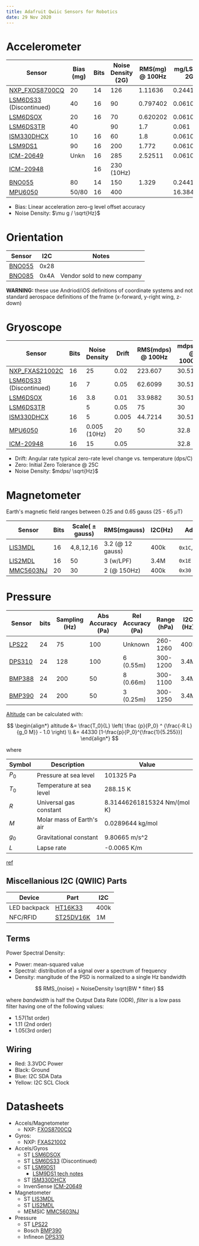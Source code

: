 ```yaml
---
title: Adafruit Qwiic Sensors for Robotics
date: 29 Nov 2020
---
```


# Accelerometer

| Sensor               | Bias (mg)  | Bits | Noise Density (2G) | RMS(mg) @ 100Hz | mg/LSB @ 2G | I2C (kHz) |
|----------------------|------------|------|---------------|-----------------|------------------|-----------|
| [NXP_FXOS8700CQ][i1] | 20         | 14   | 126           | 1.11636         | 0.244141    | |
| [LSM6DS33][i2] (Discontinued) | 40         | 16   | 90            | 0.797402        | 0.0610352   | |
| [LSM6DSOX][i3]       | 20         | 16   | 70            | 0.620202        | 0.0610352   | 400 |
| [LSM6DS3TR][i8]      | 40         |      | 90            | 1.7             | 0.061       | 400 |
| [ISM330DHCX][i4]     | 10         | 16   | 60            | 1.8             | 0.0610352   | 1000 |
| [LSM9DS1][i5]        | 90         | 16   | 200           | 1.772           | 0.0610352   | |
| [ICM-20649][i6]      | Unkn       | 16   | 285           | 2.52511         | 0.0610352   | |
| [ICM-20948][i10]     |            | 16   | 230 (10Hz)    |                 |             | 400 |
| [BNO055][i7]         | 80         | 14   | 150           | 1.329           | 0.244141    | |
| [MPU6050][i9]        | 50/80      | 16   | 400           |                 | 16.384      | 400 |

- Bias: Linear acceleration zero-g level offset accuracy
- Noise Density: $\mu g / \sqrt{Hz}$

# Orientation

| Sensor               | I2C  | Notes |
|----------------------|------|---|
| [BNO055][o1]         | 0x28 |   |
| [BNO085][o2]         | 0x4A | Vendor sold to new company |

[o1]: https://www.adafruit.com/product/4646
[o2]: https://www.adafruit.com/product/4754

**WARNING:** these use Andriod/iOS definitions of coordinate systems 
and not standard aerospace definitions of the frame (x-forward, y-right wing, z-down)

# Gryoscope

| Sensor               | Bits  | Noise Density | Drift | RMS(mdps) @ 100Hz | mdps/LSB @ 1000dps | Zero |
|----------------------|-------|---------------|-------|-------------------|--------------------|------|
| [NXP_FXAS21002C][i1] | 16    | 25            | 0.02  | 223.607           | 30.5176            | 0.52 |
| [LSM6DS33][i2] (Discontinued) | 16    | 7             | 0.05  | 62.6099           | 30.5176            | 1.3  |
| [LSM6DSOX][i3]       | 16    | 3.8           | 0.01  | 33.9882           | 30.5176            | 0.26 |
| [LSM6DS3TR][i8]      |       | 5             | 0.05  | 75                | 30                 | 0.05 |
| [ISM330DHCX][i4]     | 16    | 5             | 0.005 | 44.7214           | 30.5176            | 0.13 |
| [MPU6050][i9]        | 16    | 0.005 (10Hz)  | 20    | 50                | 32.8               |      |
| [ICM-20948][i10]     | 16    | 15            | 0.05  |                   | 32.8               | 5    |

- Drift: Angular rate typical zero-rate level change vs. temperature (dps/C)
- Zero: Initial Zero Tolerance @ 25C
- Noise Density: $mdps/ \sqrt{Hz}$

[i1]: https://www.adafruit.com/product/3463
[i2]: https://www.adafruit.com/product/4485
[i3]: https://www.adafruit.com/product/4517
[i4]: https://www.adafruit.com/product/4502
[i5]: https://www.adafruit.com/product/4634
[i6]: https://www.adafruit.com/product/4464
[i7]: https://www.adafruit.com/product/4646
[i8]: https://www.adafruit.com/product/4503
[i9]: https://www.adafruit.com/product/3886
[i10]: https://www.adafruit.com/product/4554

# Magnetometer

Earth's magnetic field ranges between 0.25 and 0.65 gauss (25 - 65 $\mu$T)

| Sensor | Bits | Scale( $\pm$ gauss) | RMS(mgauss) | I2C(Hz) | Addr |
|--------|------|-------------------|-------------|---------|------|
|[LIS3MDL][mag1]   | 16 | 4,8,12,16 | 3.2 (@ 12 gauss) | 400k |`0x1C`,`0x1E`|
|[LIS2MDL][mag2]   | 16 | 50        | 3 (w/LPF)        | 3.4M |`0x1E`|
|[MMC5603NJ][mag3] | 20 | 30        | 2 (@ 150Hz)      | 400k |`0x30`|


[mag1]: https://www.adafruit.com/product/4479
[mag2]: https://www.adafruit.com/product/4488
[mag3]: https://www.adafruit.com/product/5579

# Pressure

| Sensor       | bits | Sampling (Hz) | Abs Accuracy (Pa) | Rel Accuracy (Pa) | Range (hPa) | I2C (Hz) |
|--------------|------|---------------|-------------------|-------------------|-------------|-----------|
| [LPS22][p1]  | 24   | 75            | 100               | Unknown           | 260-1260    | 400k |
| [DPS310][p2] | 24   | 128           | 100               | 6 (0.55m)         | 300-1200    | 3.4M |
| [BMP388][p4] | 24   | 200           | 50                | 8 (0.66m)         | 300-1100    | 3.4M |
| [BMP390][p3] | 24   | 200           | 50                | 3 (0.25m)         | 300-1250    | 3.4M |

[Altitude][peqn] can be calculated with:

$$
\begin{align*}
altitude &= \frac{T_0}{L} \left( \frac {p}{P_0} ^ {\frac{-R L}{g_0 M}} - 1.0 \right) \\
         &= 44330 [1-\frac{p}{P_0}^{\frac{1}{5.255}}]
\end{align*}
$$

where 

| Symbol | Description | Value |
|--------|-------------|-------|
| $P_0$ | Pressure at sea level     | 101325 Pa |
| $T_0$ | Temperature at sea level  | 288.15 K |
| $R$   | Universal gas constant    | 8.31446261815324 Nm/(mol K) |
| $M$   | Molar mass of Earth's air | 0.0289644 kg/mol |
| $g_0$ | Gravitational constant    | 9.80665 m/s^2 |
| $L$   | Lapse rate                | -0.0065 K/m |

[ref](https://www.mide.com/air-pressure-at-altitude-calculator)

[peqn]: https://cdn-shop.adafruit.com/datasheets/BST-BMP180-DS000-09.pdf
[p1]: https://www.adafruit.com/product/4633
[p2]: https://www.adafruit.com/product/4494
[p3]: https://www.adafruit.com/product/4816
[p4]: https://www.adafruit.com/product/3966

## Miscellanious I2C (QWIIC) Parts

| Device | Part | I2C |
|--------|------|-----|
| LED backpack | [HT16K33][misc1]   | 400k |
| NFC/RFID     | [ST25DV16K][misc2] | 1M   |

[misc1]: https://cdn-shop.adafruit.com/datasheets/ht16K33v110.pdf
[misc2]: https://cdn-learn.adafruit.com/assets/assets/000/093/906/original/st25dv04k.pdf?1596828496
## Terms

Power Spectral Density:

- Power: mean-squared value
- Spectral: distribution of a signal over a spectrum of frequency
- Density: mangitude of the PSD is normalized to a single Hz bandwidth

$$
RMS_{noise} = NoiseDensity \sqrt{BW * filter}
$$

where $bandwidth$ is half the Output Data Rate (ODR), $filter$ is a low pass filter having one of the following values:

- 1.57(1st order)
- 1.11 (2nd order)
- 1.05(3rd order)

## Wiring

- Red: 3.3VDC Power
- Black: Ground
- Blue: I2C SDA Data
- Yellow: I2C SCL Clock

# Datasheets

- Accels/Magnetometer
    - NXP: [FXOS8700CQ](FXOS8700CQ.pdf)
- Gyros:
    - NXP: [FXAS21002](FXAS21002.pdf)
- Accels/Gyros
    - ST [LSM6DSOX](lsm6dsox.pdf)
    - ST [LSM6DS33](lsm6ds33.pdf) (Discontinued)
    - ST [LSM9DS1](lsm9ds1.pdf)
        - [LSM9DS1 tech notes](TA0343-LSM9DS1-IMU.pdf)
    - ST [ISM330DHCX](ism330dhcx.pdf)
    - InvenSense [ICM-20649](icm-20649.pdf)
- Magnetometer
    - ST [LIS3MDL](lis3mdl.pdf)
    - ST [LIS2MDL](https://www.st.com/resource/en/datasheet/lis2mdl.pdf)
    - MEMSIC [MMC5603NJ](https://cdn-learn.adafruit.com/assets/assets/000/113/957/original/MMC5603NJ_RevB_7-12-18.pdf?1659554945)
- Pressure
    - ST [LPS22](https://www.st.com/resource/en/datasheet/dm00140895.pdf)
    - Bosch [BMP390](https://www.bosch-sensortec.com/media/boschsensortec/downloads/datasheets/bst-bmp390-ds002.pdf)
    - Infineon [DPS310](https://www.infineon.com/dgdl/Infineon-DPS310-DataSheet-v01_01-EN.pdf?fileId=5546d462576f34750157750826c42242)



